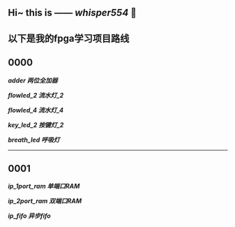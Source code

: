 **Hi~ this is —— *whisper554* 👋**
---
以下是我的fpga学习项目路线
---
0000
---
***adder 两位全加器***

***flowled_2 流水灯_2***

***flowled_4 流水灯_4***

***key_led_2 按键灯_2***

***breath_led 呼吸灯***

---
0001
---
***ip_1port_ram 单端口RAM***

***ip_2port_ram 双端口RAM***

***ip_fifo 异步fifo***
